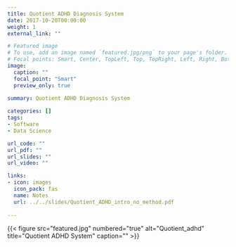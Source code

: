 ```yaml
---
title: Quotient ADHD Diagnosis System
date: 2017-10-20T00:00:00
weight: 1
external_link: ""

# Featured image
# To use, add an image named `featured.jpg/png` to your page's folder.
# Focal points: Smart, Center, TopLeft, Top, TopRight, Left, Right, BottomLeft, Bottom, BottomRight.
image:
  caption: ""
  focal_point: "Smart"
  preview_only: true
  
summary: Quotient ADHD Diagnosis System

categories: []
tags:
- Software
- Data Science

url_code: ""
url_pdf: ""
url_slides: ""
url_video: ""

links:
- icon: images
  icon_pack: fas
  name: Notes
  url: ../../slides/Quotient_ADHD_intro_no_method.pdf
  
---
```



{{< figure src="featured.jpg" numbered="true" alt="Quotient_adhd" title="Quotient ADHD System"
caption="" >}}
